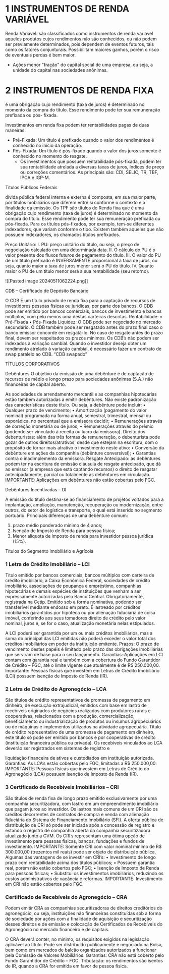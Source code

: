 
# 1 INSTRUMENTOS DE RENDA VARIÁVEL

Renda Variável: são classificados como instrumentos de renda variável aqueles produtos
cujos rendimentos não são conhecidos, ou não podem ser previamente determinados, pois
dependem de eventos futuros, tais como os fatores conjunturais. Possibilitam maiores
ganhos, porém o risco de eventuais perdas é bem maior.


- Ações
menor "fração" do capital social de uma empresa, ou seja, a unidade do
capital nas sociedades anônimas.


# 2 INSTRUMENTOS DE RENDA FIXA

é uma obrigação cujo rendimento (taxa de juros) é determinado no momento da compra do título. Esse rendimento pode ter sua remuneração prefixada ou pós- fixada.

Investimentos em renda fixa podem ter rentabilidades pagas de duas maneiras: 
- Pré-Fixada: Um título é prefixado quando o valor dos rendimentos é conhecido no início da operação.
- Pós-Fixada: Um título é pós-fixado quando o valor dos juros somente é conhecido no momento do resgate.
	- Os investimentos que possuem rentabilidade pós-fixada, podem ter sua rentabilidade atrelada a diversas taxas de juros, índices de preço ou correções comentários. As principais são: CDI, SELIC, TR, TBF, IPCA e IGP-M.

Títulos Públicos Federais

dívida pública federal interna e externa é composta, em sua maior parte, por títulos mobiliários que diferem entre si conforme o contexto e a finalidade da emissão. 
Os TPF são títulos de Renda fixa que é uma obrigação cujo rendimento (taxa de juros) é determinado no momento da compra do título. 
Esse rendimento pode ter sua remuneração prefixada ou pós-fixada. Para os títulos pós-fixados, por exemplo, tem-se diferentes
indexadores, que variam conforme o tipo.
Existem também aqueles que não possuem indexadores, os chamados títulos prefixados.


Preço Unitário:
I. PU: preço unitário do título, ou seja, o preço de negociação calculado em uma determinada data.
II. O cálculo do PU é o valor presente dos fluxos futuros de pagamento do título.
III. O valor do PU de um título prefixado é INVERSAMENTE proporcional à taxa de juros, ou seja, quanto maior a taxa de juros menor será o PU do título. 
IV. Quanto maior o PU de um título menor será a sua rentabilidade (seu retorno).

![[Pasted image 20240511062224.png]]


CDB – Certificado de Depósito Bancário

O CDB É um título privado de renda fixa para a captação de recursos de investidores
pessoas físicas ou jurídicas, por parte dos bancos. O CDB pode ser emitido por bancos
comerciais, bancos de investimento e bancos múltiplos, com pelo menos uma destas
carteiras descritas.
Rentabilidade:
• Pré-Fixada
• Pós-Fixada
Liquidez: O CDB pode ser negociado no mercado secundário. O CDB também pode ser resgatado antes do prazo final caso o banco emissor concorde em resgatá-lo.
No caso de resgate antes do prazo final, devem ser respeitados os prazos mínimos. 
Os CDB’s não podem ser indexados à variação cambial. Quando o investidor deseja obter um rendimento atrelado à variação cambial, é necessário fazer um contrato de swap paralelo
ao CDB. “CDB swapado”


TÍTULOS CORPORATIVOS

Debêntures
O objetivo da emissão de uma debênture é de captação de recursos de médio e longo
prazo para sociedades anônimas (S.A.) não financeiras de capital aberto.

As sociedades de arrendamento mercantil e as companhias hipotecárias estão também autorizadas a
emitir debêntures.
Não existe padronização das características deste título. Ou seja, a debênture pode incluir:
• Qualquer prazo de vencimento;
• Amortização (pagamento do valor nominal) programada na forma anual,
semestral, trimestral, mensal ou esporádica, no percentual que a emissora decidir; •
Remunerações através de correção monetária ou de juros;
• Remunerações através do prêmio (podendo ser vinculado à receita ou lucro da
emissora).
Direito dos debenturistas: além das três formas de remuneração, o debenturista pode
gozar de outros direitos/atrativos, desde que estejam na escritura, com o propósito de
tornar mais atrativo o investimento neste ativo:
• Conversão da debênture em ações da companhia (debênture conversível);
• Garantias contra o inadimplemento da emissora.
Resgate Antecipado: as debêntures podem ter na escritura de emissão cláusula de
resgate antecipado, que dá ao emissor (a empresa que está captando recursos) o direito
de resgatar antecipadamente, parcial ou totalmente as debêntures em circulação.
IMPORTANTE: Aplicações em debêntures não estão cobertas pelo FGC.

Debêntures Incentivadas – DI

A emissão do título destina-se ao financiamento de projetos voltados para a implantação,
ampliação, manutenção, recuperação ou modernização, entre outros, do setor de logística
e transporte, o qual está inserido no segmento portuário.
Principais diferenças de uma debênture comum:
1. prazo médio ponderado mínimo de 4 anos;
2. Isenção de Imposto de Renda para pessoa física;
3. Menor alíquota de imposto de renda para investidor pessoa jurídica (15%).

Títulos do Segmento Imobiliário e Agrícola
### 1 Letra de Crédito Imobiliário – LCI

Título emitido por bancos comerciais, bancos múltiplos com carteira de crédito imobiliário, a
Caixa Econômica Federal, sociedades de crédito imobiliário, associações de poupança e
empréstimo, companhias hipotecárias e demais espécies de instituições que venham a ser
expressamente autorizadas pelo Banco Central. Obrigatoriamente, registrada na Cetip.
Emitido sob a forma nominativa, podendo ser transferível mediante endosso em preto. É
lastreado por créditos imobiliários garantidos por hipoteca ou por alienação fiduciária de
coisa imóvel, conferindo aos seus tomadores direito de crédito pelo valor nominal, juros e,
se for o caso, atualização monetária nelas estipulados.

A LCI poderá ser garantida por um ou mais créditos imobiliários, mas a soma do principal
das LCI emitidas não poderá exceder o valor total dos créditos imobiliários em poder da
instituição emitente.
Prazos: O prazo de vencimento destes papéis é limitado pelo prazo das obrigações
imobiliárias que serviram de base para o seu lançamento. Garantias: Aplicações em LCI
contam com garantia real e também com a cobertura do Fundo Garantidor de Crédito –
FGC, até o limite vigente que atualmente é de R$ 250.000,00.
Importante: Pessoas físicas que investem em Letras de Crédito Imobiliário (LCI) possuem
isenção de Imposto de Renda (IR).

### 2 Letra de Crédito do Agronegócio – LCA

São títulos de crédito representativos de promessa de pagamento em dinheiro, de
execução extrajudicial, emitidos com base em lastro de recebíveis originados de negócios
realizados com produtores rurais e cooperativas, relacionados com a produção,
comercialização, beneficiamento ou industrialização de produtos ou insumos
agropecuários ou de máquinas e implementos utilizados na atividade agropecuária.
Título de crédito representativo de uma promessa de pagamento em dinheiro, este título só
pode ser emitido por bancos e por cooperativas de crédito (instituição financeira pública ou
privada).
Os recebíveis vinculados ao LCA deverão ser registrados em sistemas de registro e

liquidação financeira de ativos e custodiados em instituição autorizada.
Garantias: As LCA’s estão cobertas pelo FGC, limitadas a R$ 250.000,00.
IMPORTANTE: Pessoas físicas que investem em Letras de Crédito do Agronegócio
(LCA) possuem isenção de Imposto de Renda (IR).

### 3 Certificado de Recebíveis Imobiliários – CRI
São títulos de renda fixa de longo prazo emitido exclusivamente por uma companhia
securitizadora, com lastro em um empreendimento imobiliário que pagam juros ao
investidor.
Os lastros mais comuns de um CRI são os créditos decorrentes de contratos de compra e
venda com alienação fiduciária do Sistema de Financiamento Imobiliário (SFI). A oferta
pública de distribuição de CRI só pode ser iniciada após a concessão de registro e estando
o registro de companhia aberta da companhia securitizadora atualizado junto a CVM. Os
CRI’s representam uma ótima opção de investimento para pessoas físicas, bancos,
fundações e fundos de investimento.
IMPORTANTE: Somente CRI com valor nominal mínimo de R$ 300.000,00 (trezentos
mil reais) pode ser objeto de distribuição pública. Algumas das vantagens de se investir
em CRI’s:
• Investimento de longo prazo com rentabilidade acima dos títulos públicos;
• Possuem garantia real, porém não estão cobertos pelo FGC;
• Isenção de Imposto de Renda para pessoas físicas;
• Substitui os investimentos imobiliários, reduzindo os custos administrativos de vacância e
reformas.
IMPORTANTE: Investimento em CRI não estão cobertos pelo FGC.


###  Certificado de Recebíveis do Agronegócio – CRA

Podem emitir CRA as companhias securitizadoras de direitos creditórios do agronegócio,
ou seja, instituições não financeiras constituídas sob a forma de sociedade por ações com
a finalidade de aquisição e securitização desses direitos e de emissão e colocação de
Certificados de Recebíveis do Agronegócio no mercado financeiro e de capitais.

O CRA deverá conter, no mínimo, os requisitos exigidos na legislação aplicável ao título.
Pode ser distribuído publicamente e negociado na Bolsa, bem como em mercados de
balcão organizados autorizados a funcionar pela Comissão de Valores Mobiliários.
Garantias: CRA não está coberto pelo Fundo Garantidor de Crédito – FGC.
Tributação: os rendimentos são isentos de IR, quando a CRA for emitida em favor de
pessoa física.
